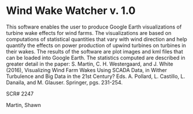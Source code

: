 # Wind Wake Watcher v. 1.0

This software enables the user to produce Google Earth visualizations of turbine wake effects for wind farms. The visualizations are based on computations of statistical quantities that vary with wind direction and help quantify the effects on power production of upwind turbines on turbines in their wakes. The results of the software are plot images and kml files that can be loaded into Google Earth. The statistics computed are described in greater detail in the paper: S. Martin, C. H. Westergaard, and J. White (2016), Visualizing Wind Farm Wakes Using SCADA Data, in Wither Turbulence and Big Data in the 21st Century? Eds. A. Pollard, L. Castillo, L. Danaila, and M. Glauser. Springer, pgs. 231-254.

SCR# 2247

Martin, Shawn

